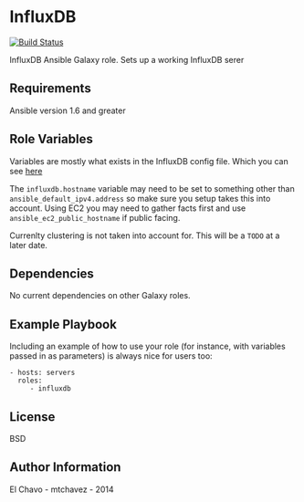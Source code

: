 InfluxDB
========
[![Build Status](https://travis-ci.org/mtchavez/ansible-influxdb.svg?branch=master)](https://travis-ci.org/mtchavez/ansible-influxdb)

InfluxDB Ansible Galaxy role. Sets up a working InfluxDB serer

Requirements
------------

Ansible version 1.6 and greater

Role Variables
--------------

Variables are mostly what exists in the InfluxDB config file. Which you can see [here](http://influxdb.com/docs/v0.7/advanced_topics/configuration_options.html)

The `influxdb.hostname` variable may need to be set to something other than `ansible_default_ipv4.address` so make
sure you setup takes this into account. Using EC2 you may need to gather facts first and use `ansible_ec2_public_hostname`
if public facing.

Currenlty clustering is not taken into account for. This will be a `TODO` at a later date.

Dependencies
------------

No current dependencies on other Galaxy roles.

Example Playbook
-------------------------

Including an example of how to use your role (for instance, with variables passed in as parameters) is always nice for users too:

    - hosts: servers
      roles:
         - influxdb
License
-------

BSD

Author Information
------------------

El Chavo - mtchavez - 2014
